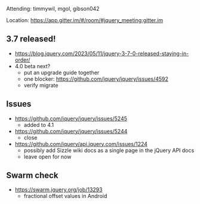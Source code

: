 Attending: timmywil, mgol, gibson042

Location: https://app.gitter.im/#/room/#jquery_meeting:gitter.im

## 3.7 released!
* https://blog.jquery.com/2023/05/11/jquery-3-7-0-released-staying-in-order/
* 4.0 beta next?
  - put an upgrade guide together
  - one blocker: https://github.com/jquery/jquery/issues/4592
  - verify migrate

## Issues
* https://github.com/jquery/jquery/issues/5245
  - added to 4.1
* https://github.com/jquery/jquery/issues/5244
  - close
* https://github.com/jquery/api.jquery.com/issues/1224
  - possibly add Sizzle wiki docs as a single page in the jQuery API docs
  - leave open for now

## Swarm check
* https://swarm.jquery.org/job/13293
	- fractional offset values in Android